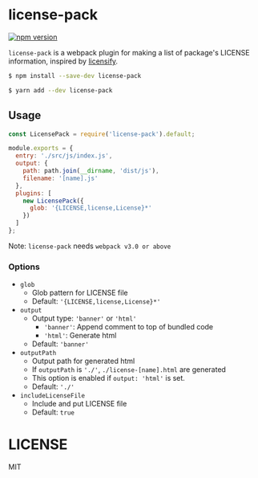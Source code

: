 # license-pack

[![npm version](https://badge.fury.io/js/license-pack.svg)](https://www.npmjs.com/package/license-pack)

`license-pack` is a webpack plugin for making a list of package's LICENSE information, inspired by [licensify](https://github.com/twada/licensify).

```sh
$ npm install --save-dev license-pack
```

```sh
$ yarn add --dev license-pack
```

## Usage

```js
const LicensePack = require('license-pack').default;

module.exports = {
  entry: './src/js/index.js',
  output: {
    path: path.join(__dirname, 'dist/js'),
    filename: '[name].js'
  },
  plugins: [
    new LicensePack({
      glob: '{LICENSE,license,License}*'
    })
  ]
};
```

Note: `license-pack` needs `webpack v3.0 or above`

### Options

- `glob`
    - Glob pattern for LICENSE file
    - Default: `'{LICENSE,license,License}*'`
- `output`
    - Output type: `'banner'` or `'html'`
        - `'banner'`: Append comment to top of bundled code
        - `'html'`: Generate html
    - Default: `'banner'`
- `outputPath`
    - Output path for generated html
    - If `outputPath` is `'./'`, `./license-[name].html` are generated
    - This option is enabled if `output: 'html'` is set.
    - Default: `'./'`
- `includeLicenseFile`
    - Include and put LICENSE file
    - Default: `true`

# LICENSE

MIT
